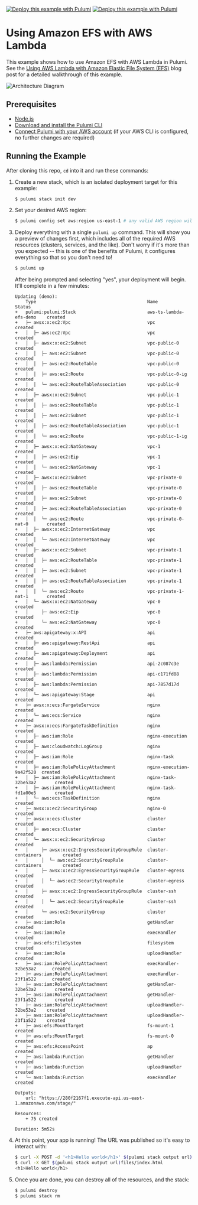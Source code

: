 [![Deploy this example with Pulumi](https://www.pulumi.com/images/deploy-with-pulumi/dark.svg)](https://app.pulumi.com/new?template=https://github.com/pulumi/examples/blob/master/aws-ts-lambda-efs/README.md#gh-light-mode-only)
[![Deploy this example with Pulumi](https://get.pulumi.com/new/button-light.svg)](https://app.pulumi.com/new?template=https://github.com/pulumi/examples/blob/master/aws-ts-lambda-efs/README.md#gh-dark-mode-only)

# Using Amazon EFS with AWS Lambda

This example shows how to use Amazon EFS with AWS Lambda in Pulumi. See the [Using AWS Lambda with Amazon Elastic File System (EFS)](https://www.pulumi.com/blog/aws-lambda-efs) blog post for a detailed walkthrough of this example.

![Architecture Diagram](./lambdaefs.png)

## Prerequisites

- [Node.js](https://nodejs.org/en/download/)
- [Download and install the Pulumi CLI](https://www.pulumi.com/docs/get-started/install/)
- [Connect Pulumi with your AWS account](https://www.pulumi.com/docs/intro/cloud-providers/aws/setup/) (if your AWS CLI is configured, no further changes are required)

## Running the Example

After cloning this repo, `cd` into it and run these commands:

1. Create a new stack, which is an isolated deployment target for this example:

    ```bash
    $ pulumi stack init dev
    ```

2. Set your desired AWS region:

    ```bash
    $ pulumi config set aws:region us-east-1 # any valid AWS region will work
    ```

3. Deploy everything with a single `pulumi up` command. This will show you a preview of changes first, which
   includes all of the required AWS resources (clusters, services, and the like). Don't worry if it's more than
   you expected -- this is one of the benefits of Pulumi, it configures everything so that so you don't need to!

    ```bash
    $ pulumi up
    ```

    After being prompted and selecting "yes", your deployment will begin. It'll complete in a few minutes:

    ```
    Updating (demo):
        Type                                          Name                      Status
    +   pulumi:pulumi:Stack                           aws-ts-lambda-efs-demo    created
    +   ├─ awsx:x:ec2:Vpc                             vpc                       created
    +   │  ├─ aws:ec2:Vpc                             vpc                       created
    +   │  ├─ awsx:x:ec2:Subnet                       vpc-public-0              created
    +   │  │  ├─ aws:ec2:Subnet                       vpc-public-0              created
    +   │  │  ├─ aws:ec2:RouteTable                   vpc-public-0              created
    +   │  │  ├─ aws:ec2:Route                        vpc-public-0-ig           created
    +   │  │  └─ aws:ec2:RouteTableAssociation        vpc-public-0              created
    +   │  ├─ awsx:x:ec2:Subnet                       vpc-public-1              created
    +   │  │  ├─ aws:ec2:RouteTable                   vpc-public-1              created
    +   │  │  ├─ aws:ec2:Subnet                       vpc-public-1              created
    +   │  │  ├─ aws:ec2:RouteTableAssociation        vpc-public-1              created
    +   │  │  └─ aws:ec2:Route                        vpc-public-1-ig           created
    +   │  ├─ awsx:x:ec2:NatGateway                   vpc-1                     created
    +   │  │  ├─ aws:ec2:Eip                          vpc-1                     created
    +   │  │  └─ aws:ec2:NatGateway                   vpc-1                     created
    +   │  ├─ awsx:x:ec2:Subnet                       vpc-private-0             created
    +   │  │  ├─ aws:ec2:RouteTable                   vpc-private-0             created
    +   │  │  ├─ aws:ec2:Subnet                       vpc-private-0             created
    +   │  │  ├─ aws:ec2:RouteTableAssociation        vpc-private-0             created
    +   │  │  └─ aws:ec2:Route                        vpc-private-0-nat-0       created
    +   │  ├─ awsx:x:ec2:InternetGateway              vpc                       created
    +   │  │  └─ aws:ec2:InternetGateway              vpc                       created
    +   │  ├─ awsx:x:ec2:Subnet                       vpc-private-1             created
    +   │  │  ├─ aws:ec2:RouteTable                   vpc-private-1             created
    +   │  │  ├─ aws:ec2:Subnet                       vpc-private-1             created
    +   │  │  ├─ aws:ec2:RouteTableAssociation        vpc-private-1             created
    +   │  │  └─ aws:ec2:Route                        vpc-private-1-nat-1       created
    +   │  └─ awsx:x:ec2:NatGateway                   vpc-0                     created
    +   │     ├─ aws:ec2:Eip                          vpc-0                     created
    +   │     └─ aws:ec2:NatGateway                   vpc-0                     created
    +   ├─ aws:apigateway:x:API                       api                       created
    +   │  ├─ aws:apigateway:RestApi                  api                       created
    +   │  ├─ aws:apigateway:Deployment               api                       created
    +   │  ├─ aws:lambda:Permission                   api-2c087c3e              created
    +   │  ├─ aws:lambda:Permission                   api-c171fd88              created
    +   │  ├─ aws:lambda:Permission                   api-7857d17d              created
    +   │  └─ aws:apigateway:Stage                    api                       created
    +   ├─ awsx:x:ecs:FargateService                  nginx                     created
    +   │  └─ aws:ecs:Service                         nginx                     created
    +   ├─ awsx:x:ecs:FargateTaskDefinition           nginx                     created
    +   │  ├─ aws:iam:Role                            nginx-execution           created
    +   │  ├─ aws:cloudwatch:LogGroup                 nginx                     created
    +   │  ├─ aws:iam:Role                            nginx-task                created
    +   │  ├─ aws:iam:RolePolicyAttachment            nginx-execution-9a42f520  created
    +   │  ├─ aws:iam:RolePolicyAttachment            nginx-task-32be53a2       created
    +   │  ├─ aws:iam:RolePolicyAttachment            nginx-task-fd1a00e5       created
    +   │  └─ aws:ecs:TaskDefinition                  nginx                     created
    +   ├─ awsx:x:ec2:SecurityGroup                   nginx-0                   created
    +   ├─ awsx:x:ecs:Cluster                         cluster                   created
    +   │  ├─ aws:ecs:Cluster                         cluster                   created
    +   │  └─ awsx:x:ec2:SecurityGroup                cluster                   created
    +   │     ├─ awsx:x:ec2:IngressSecurityGroupRule  cluster-containers        created
    +   │     │  └─ aws:ec2:SecurityGroupRule         cluster-containers        created
    +   │     ├─ awsx:x:ec2:EgressSecurityGroupRule   cluster-egress            created
    +   │     │  └─ aws:ec2:SecurityGroupRule         cluster-egress            created
    +   │     ├─ awsx:x:ec2:IngressSecurityGroupRule  cluster-ssh               created
    +   │     │  └─ aws:ec2:SecurityGroupRule         cluster-ssh               created
    +   │     └─ aws:ec2:SecurityGroup                cluster                   created
    +   ├─ aws:iam:Role                               getHandler                created
    +   ├─ aws:iam:Role                               execHandler               created
    +   ├─ aws:efs:FileSystem                         filesystem                created
    +   ├─ aws:iam:Role                               uploadHandler             created
    +   ├─ aws:iam:RolePolicyAttachment               execHandler-32be53a2      created
    +   ├─ aws:iam:RolePolicyAttachment               execHandler-23f1a522      created
    +   ├─ aws:iam:RolePolicyAttachment               getHandler-32be53a2       created
    +   ├─ aws:iam:RolePolicyAttachment               getHandler-23f1a522       created
    +   ├─ aws:iam:RolePolicyAttachment               uploadHandler-32be53a2    created
    +   ├─ aws:iam:RolePolicyAttachment               uploadHandler-23f1a522    created
    +   ├─ aws:efs:MountTarget                        fs-mount-1                created
    +   ├─ aws:efs:MountTarget                        fs-mount-0                created
    +   ├─ aws:efs:AccessPoint                        ap                        created
    +   ├─ aws:lambda:Function                        getHandler                created
    +   ├─ aws:lambda:Function                        uploadHandler             created
    +   └─ aws:lambda:Function                        execHandler               created

    Outputs:
        url: "https://280f2167f1.execute-api.us-east-1.amazonaws.com/stage/"

    Resources:
        + 75 created

    Duration: 5m52s
    ```

4. At this point, your app is running! The URL was published so it's easy to interact with:

    ```bash
    $ curl -X POST -d '<h1>Hello world</h1>' $(pulumi stack output url)files/index.html
    $ curl -X GET $(pulumi stack output url)files/index.html
    <h1>Hello world</h1>
    ```

5. Once you are done, you can destroy all of the resources, and the stack:

    ```bash
    $ pulumi destroy
    $ pulumi stack rm
    ```
